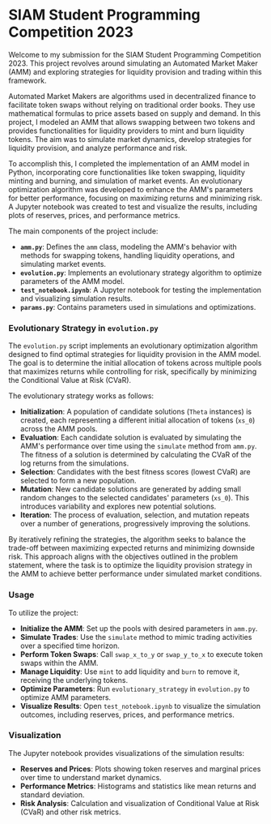 # SIAM Student Programming Competition 2023

Welcome to my submission for the SIAM Student Programming Competition 2023. This project revolves around simulating an Automated Market Maker (AMM) and exploring strategies for liquidity provision and trading within this framework.

Automated Market Makers are algorithms used in decentralized finance to facilitate token swaps without relying on traditional order books. They use mathematical formulas to price assets based on supply and demand. In this project, I modeled an AMM that allows swapping between two tokens and provides functionalities for liquidity providers to mint and burn liquidity tokens. The aim was to simulate market dynamics, develop strategies for liquidity provision, and analyze performance and risk.

To accomplish this, I completed the implementation of an AMM model in Python, incorporating core functionalities like token swapping, liquidity minting and burning, and simulation of market events. An evolutionary optimization algorithm was developed to enhance the AMM's parameters for better performance, focusing on maximizing returns and minimizing risk. A Jupyter notebook was created to test and visualize the results, including plots of reserves, prices, and performance metrics.

The main components of the project include:

- **`amm.py`**: Defines the `amm` class, modeling the AMM's behavior with methods for swapping tokens, handling liquidity operations, and simulating market events.
- **`evolution.py`**: Implements an evolutionary strategy algorithm to optimize parameters of the AMM model.
- **`test_notebook.ipynb`**: A Jupyter notebook for testing the implementation and visualizing simulation results.
- **`params.py`**: Contains parameters used in simulations and optimizations.

### Evolutionary Strategy in `evolution.py`

The `evolution.py` script implements an evolutionary optimization algorithm designed to find optimal strategies for liquidity provision in the AMM model. The goal is to determine the initial allocation of tokens across multiple pools that maximizes returns while controlling for risk, specifically by minimizing the Conditional Value at Risk (CVaR).

The evolutionary strategy works as follows:

- **Initialization**: A population of candidate solutions (`Theta` instances) is created, each representing a different initial allocation of tokens (`xs_0`) across the AMM pools.
- **Evaluation**: Each candidate solution is evaluated by simulating the AMM's performance over time using the `simulate` method from `amm.py`. The fitness of a solution is determined by calculating the CVaR of the log returns from the simulations.
- **Selection**: Candidates with the best fitness scores (lowest CVaR) are selected to form a new population.
- **Mutation**: New candidate solutions are generated by adding small random changes to the selected candidates' parameters (`xs_0`). This introduces variability and explores new potential solutions.
- **Iteration**: The process of evaluation, selection, and mutation repeats over a number of generations, progressively improving the solutions.

By iteratively refining the strategies, the algorithm seeks to balance the trade-off between maximizing expected returns and minimizing downside risk. This approach aligns with the objectives outlined in the problem statement, where the task is to optimize the liquidity provision strategy in the AMM to achieve better performance under simulated market conditions.

### Usage

To utilize the project:

- **Initialize the AMM**: Set up the pools with desired parameters in `amm.py`.
- **Simulate Trades**: Use the `simulate` method to mimic trading activities over a specified time horizon.
- **Perform Token Swaps**: Call `swap_x_to_y` or `swap_y_to_x` to execute token swaps within the AMM.
- **Manage Liquidity**: Use `mint` to add liquidity and `burn` to remove it, receiving the underlying tokens.
- **Optimize Parameters**: Run `evolutionary_strategy` in `evolution.py` to optimize AMM parameters.
- **Visualize Results**: Open `test_notebook.ipynb` to visualize the simulation outcomes, including reserves, prices, and performance metrics.

### Visualization

The Jupyter notebook provides visualizations of the simulation results:

- **Reserves and Prices**: Plots showing token reserves and marginal prices over time to understand market dynamics.
- **Performance Metrics**: Histograms and statistics like mean returns and standard deviation.
- **Risk Analysis**: Calculation and visualization of Conditional Value at Risk (CVaR) and other risk metrics.